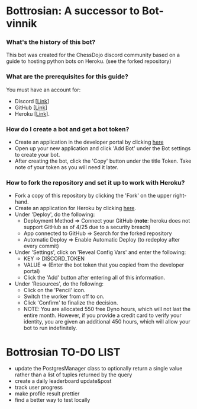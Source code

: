# Bottrosian: A successor to Bot-vinnik
### What's the history of this bot?
This bot was created for the ChessDojo discord community based on a guide to hosting python bots on Heroku. 
(see the forked repository)

### What are the prerequisites for this guide?
You must have an account for:
* Discord [[Link](https://discordapp.com/developers/applications/)]
* GitHub [[Link](https://github.com/join)]
* Heroku [[Link](https://signup.heroku.com/)].

### How do I create a bot and get a bot token?
* Create an application in the developer portal by clicking [here](https://discordapp.com/developers/applications/)
* Open up your new application and click 'Add Bot' under the Bot settings to create your bot.
* After creating the bot, click the 'Copy' button under the title Token. Take note of your token as you will need it later.

### How to fork the repository and set it up to work with Heroku?
* Fork a copy of this repository by clicking the 'Fork' on the upper right-hand.
* Create an application for Heroku by clicking [here](https://dashboard.heroku.com/new-app).
* Under 'Deploy', do the following:
  * Deployment Method => Connect your GitHub (**note**: heroku does not support GitHub as of 4/25 due to a security breach)
  * App connected to GitHub => Search for the forked repository
  * Automatic Deploy => Enable Automatic Deploy (to redeploy after every commit)
* Under 'Settings', click on 'Reveal Config Vars' and enter the following:
  * KEY => DISCORD_TOKEN
  * VALUE => (Enter the bot token that you copied from the developer portal)
  * Click the 'Add' button after entering all of this information.
* Under 'Resources', do the following:
  * Click on the 'Pencil' icon.
  * Switch the worker from off to on.
  * Click 'Confirm' to finalize the decision.
  * NOTE: You are allocated 550 free Dyno hours, which will not last the entire month. However, if you provide a credit card to verify your identity, you are given an additional 450 hours, which will allow your bot to run indefinitely.

# Bottrosian TO-DO LIST
* update the PostgresManager class to optionally return a single value rather than a list of tuples returned by the query
* create a daily leaderboard update&post
* track user progress
* make profile result prettier
* find a better way to test locally


